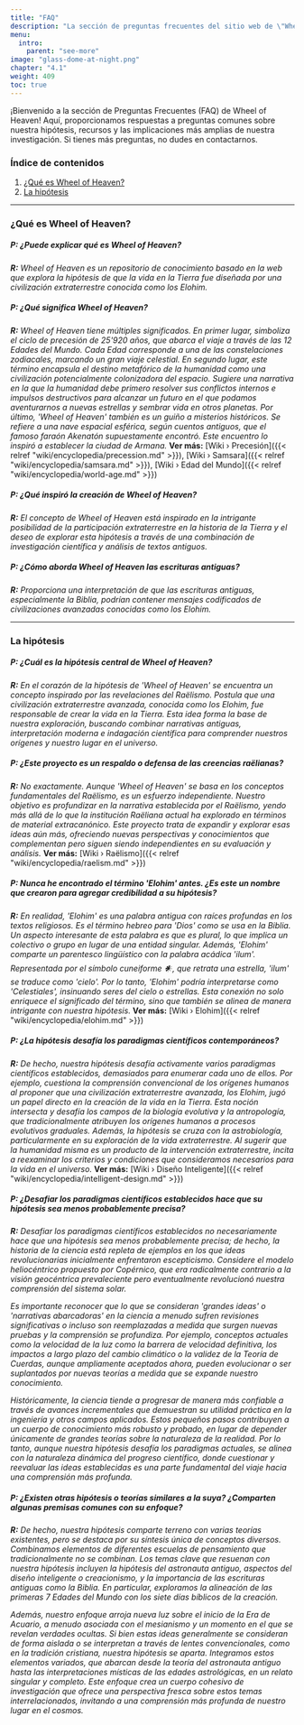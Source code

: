 ```yaml
---
title: "FAQ"
description: "La sección de preguntas frecuentes del sitio web de \"Wheel of Heaven\" ofrece información sobre la hipótesis de que la vida en la Tierra fue creada por una civilización extraterrestre conocida como los Elohim. Ofrece interpretaciones de escrituras antiguas, en particular de la Biblia, como posibles mensajes de estos seres avanzados. El contenido está inspirado en las revelaciones Raëlianas y tiene como objetivo fusionar historias antiguas con la indagación científica moderna. Esta sección sirve como un recurso para comprender la narrativa del sitio y ofrece materiales adicionales para una exploración más profunda.​"
menu:
  intro:
    parent: "see-more"
image: "glass-dome-at-night.png"
chapter: "4.1"
weight: 409
toc: true
---
```


¡Bienvenido a la sección de Preguntas Frecuentes (FAQ) de Wheel of Heaven! Aquí, proporcionamos respuestas a preguntas comunes sobre nuestra hipótesis, recursos y las implicaciones más amplias de nuestra investigación. Si tienes más preguntas, no dudes en contactarnos.

### Índice de contenidos
1. [¿Qué es Wheel of Heaven?](#qué-es-wheel-of-heaven)
2. [La hipótesis](#la-hipótesis)

---

### ¿Qué es Wheel of Heaven?

##### P: ¿Puede explicar qué es Wheel of Heaven?
_**R:** Wheel of Heaven es un repositorio de conocimiento basado en la web que explora la hipótesis de que la vida en la Tierra fue diseñada por una civilización extraterrestre conocida como los Elohim._

##### P: ¿Qué significa Wheel of Heaven?
_**R:** Wheel of Heaven tiene múltiples significados. En primer lugar, simboliza el ciclo de precesión de 25'920 años, que abarca el viaje a través de las 12 Edades del Mundo. Cada Edad corresponde a una de las constelaciones zodiacales, marcando un gran viaje celestial. En segundo lugar, este término encapsula el destino metafórico de la humanidad como una civilización potencialmente colonizadora del espacio. Sugiere una narrativa en la que la humanidad debe primero resolver sus conflictos internos e impulsos destructivos para alcanzar un futuro en el que podamos aventurarnos a nuevas estrellas y sembrar vida en otros planetas. Por último, 'Wheel of Heaven' también es un guiño a misterios históricos. Se refiere a una nave espacial esférica, según cuentos antiguos, que el famoso faraón Akenatón supuestamente encontró. Este encuentro lo inspiró a establecer la ciudad de Armana._ **Ver más:**  [Wiki › Precesión]({{< relref "wiki/encyclopedia/precession.md" >}}), [Wiki › Samsara]({{< relref "wiki/encyclopedia/samsara.md" >}}), [Wiki › Edad del Mundo]({{< relref "wiki/encyclopedia/world-age.md" >}})

##### P: ¿Qué inspiró la creación de Wheel of Heaven?
_**R:** El concepto de Wheel of Heaven está inspirado en la intrigante posibilidad de la participación extraterrestre en la historia de la Tierra y el deseo de explorar esta hipótesis a través de una combinación de investigación científica y análisis de textos antiguos._

##### P: ¿Cómo aborda Wheel of Heaven las escrituras antiguas?
_**R:** Proporciona una interpretación de que las escrituras antiguas, especialmente la Biblia, podrían contener mensajes codificados de civilizaciones avanzadas conocidas como los Elohim._

---

### La hipótesis

##### P: ¿Cuál es la hipótesis central de Wheel of Heaven?
_**R:** En el corazón de la hipótesis de 'Wheel of Heaven' se encuentra un concepto inspirado por las revelaciones del Raëlismo. Postula que una civilización extraterrestre avanzada, conocida como los Elohim, fue responsable de crear la vida en la Tierra. Esta idea forma la base de nuestra exploración, buscando combinar narrativas antiguas, interpretación moderna e indagación científica para comprender nuestros orígenes y nuestro lugar en el universo._

##### P: ¿Este proyecto es un respaldo o defensa de las creencias raëlianas?

_**R:** No exactamente. Aunque 'Wheel of Heaven' se basa en los conceptos fundamentales del Raëlismo, es un esfuerzo independiente. Nuestro objetivo es profundizar en la narrativa establecida por el Raëlismo, yendo más allá de lo que la institución Raëliana actual ha explorado en términos de material extracanónico. Este proyecto trata de expandir y explorar esas ideas aún más, ofreciendo nuevas perspectivas y conocimientos que complementan pero siguen siendo independientes en su evaluación y análisis._ **Ver más:** [Wiki › Raëlismo]({{< relref "wiki/encyclopedia/raelism.md" >}})

##### P: Nunca he encontrado el término 'Elohim' antes. ¿Es este un nombre que crearon para agregar credibilidad a su hipótesis?
_**R:** En realidad, 'Elohim' es una palabra antigua con raíces profundas en los textos religiosos. Es el término hebreo para 'Dios' como se usa en la Biblia. Un aspecto interesante de esta palabra es que es plural, lo que implica un colectivo o grupo en lugar de una entidad singular. Además, 'Elohim' comparte un parentesco lingüístico con la palabra acádica 'ilum'. Representada por el símbolo cuneiforme 𒀭, que retrata una estrella, 'ilum' se traduce como 'cielo'. Por lo tanto, 'Elohim' podría interpretarse como 'Celestiales', insinuando seres del cielo o estrellas. Esta conexión no solo enriquece el significado del término, sino que también se alinea de manera intrigante con nuestra hipótesis._ **Ver más:** [Wiki › Elohim]({{< relref "wiki/encyclopedia/elohim.md" >}})

##### P: ¿La hipótesis desafía los paradigmas científicos contemporáneos?
_**R:** De hecho, nuestra hipótesis desafía activamente varios paradigmas científicos establecidos, demasiados para enumerar cada uno de ellos. Por ejemplo, cuestiona la comprensión convencional de los orígenes humanos al proponer que una civilización extraterrestre avanzada, los Elohim, jugó un papel directo en la creación de la vida en la Tierra. Esta noción intersecta y desafía los campos de la biología evolutiva y la antropología, que tradicionalmente atribuyen los orígenes humanos a procesos evolutivos graduales. Además, la hipótesis se cruza con la astrobiología, particularmente en su exploración de la vida extraterrestre. Al sugerir que la humanidad misma es un producto de la intervención extraterrestre, incita a reexaminar los criterios y condiciones que consideramos necesarios para la vida en el universo._ **Ver más:** [Wiki › Diseño Inteligente]({{< relref "wiki/encyclopedia/intelligent-design.md" >}})

##### P: ¿Desafiar los paradigmas científicos establecidos hace que su hipótesis sea menos probablemente precisa?

_**R:** Desafiar los paradigmas científicos establecidos no necesariamente hace que una hipótesis sea menos probablemente precisa; de hecho, la historia de la ciencia está repleta de ejemplos en los que ideas revolucionarias inicialmente enfrentaron escepticismo. Considere el modelo heliocéntrico propuesto por Copérnico, que era radicalmente contrario a la visión geocéntrica prevaleciente pero eventualmente revolucionó nuestra comprensión del sistema solar._

_Es importante reconocer que lo que se consideran 'grandes ideas' o 'narrativas abarcadoras' en la ciencia a menudo sufren revisiones significativas o incluso son reemplazadas a medida que surgen nuevas pruebas y la comprensión se profundiza. Por ejemplo, conceptos actuales como la velocidad de la luz como la barrera de velocidad definitiva, los impactos a largo plazo del cambio climático o la validez de la Teoría de Cuerdas, aunque ampliamente aceptados ahora, pueden evolucionar o ser suplantados por nuevas teorías a medida que se expande nuestro conocimiento._

_Históricamente, la ciencia tiende a progresar de manera más confiable a través de avances incrementales que demuestran su utilidad práctica en la ingeniería y otros campos aplicados. Estos pequeños pasos contribuyen a un cuerpo de conocimiento más robusto y probado, en lugar de depender únicamente de grandes teorías sobre la naturaleza de la realidad. Por lo tanto, aunque nuestra hipótesis desafía los paradigmas actuales, se alinea con la naturaleza dinámica del progreso científico, donde cuestionar y reevaluar las ideas establecidas es una parte fundamental del viaje hacia una comprensión más profunda._

##### P: ¿Existen otras hipótesis o teorías similares a la suya? ¿Comparten algunas premisas comunes con su enfoque?

_**R:** De hecho, nuestra hipótesis comparte terreno con varias teorías existentes, pero se destaca por su síntesis única de conceptos diversos. Combinamos elementos de diferentes escuelas de pensamiento que tradicionalmente no se combinan. Los temas clave que resuenan con nuestra hipótesis incluyen la hipótesis del astronauta antiguo, aspectos del diseño inteligente o creacionismo, y la importancia de las escrituras antiguas como la Biblia. En particular, exploramos la alineación de las primeras 7 Edades del Mundo con los siete días bíblicos de la creación._

_Además, nuestro enfoque arroja nueva luz sobre el inicio de la Era de Acuario, a menudo asociada con el mesianismo y un momento en el que se revelan verdades ocultas. Si bien estas ideas generalmente se consideran de forma aislada o se interpretan a través de lentes convencionales, como en la tradición cristiana, nuestra hipótesis se aparta. Integramos estos elementos variados, que abarcan desde la teoría del astronauta antiguo hasta las interpretaciones místicas de las edades astrológicas, en un relato singular y completo. Este enfoque crea un cuerpo cohesivo de investigación que ofrece una perspectiva fresca sobre estos temas interrelacionados, invitando a una comprensión más profunda de nuestro lugar en el cosmos._
